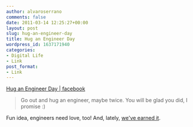 ```yaml
---
author: alvaroserrano
comments: false
date: 2011-03-14 12:25:27+00:00
layout: post
slug: hug-an-engineer-day
title: Hug an Engineer Day
wordpress_id: 1637171940
categories:
- Digital Life
- Link
post_format:
- Link
---
```


[Hug an Engineer Day | facebook](http://www.facebook.com/event.php?eid=152395878144963)


<blockquote>Go out and hug an engineer, maybe twice. You will be glad you did, I promise :)</blockquote>


Fun idea, engineers need love, too! And, lately, [we've earned it](http://bit.ly/h6cwhh ).
